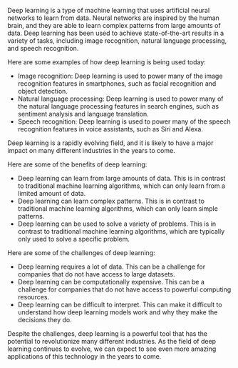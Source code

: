 Deep learning is a type of machine learning that uses artificial neural networks to learn from data. Neural networks are inspired by the human brain, and they are able to learn complex patterns from large amounts of data. Deep learning has been used to achieve state-of-the-art results in a variety of tasks, including image recognition, natural language processing, and speech recognition.

Here are some examples of how deep learning is being used today:

* Image recognition: Deep learning is used to power many of the image recognition features in smartphones, such as facial recognition and object detection.
* Natural language processing: Deep learning is used to power many of the natural language processing features in search engines, such as sentiment analysis and language translation.
* Speech recognition: Deep learning is used to power many of the speech recognition features in voice assistants, such as Siri and Alexa.

Deep learning is a rapidly evolving field, and it is likely to have a major impact on many different industries in the years to come.

Here are some of the benefits of deep learning:

* Deep learning can learn from large amounts of data. This is in contrast to traditional machine learning algorithms, which can only learn from a limited amount of data.
* Deep learning can learn complex patterns. This is in contrast to traditional machine learning algorithms, which can only learn simple patterns.
* Deep learning can be used to solve a variety of problems. This is in contrast to traditional machine learning algorithms, which are typically only used to solve a specific problem.

Here are some of the challenges of deep learning:

* Deep learning requires a lot of data. This can be a challenge for companies that do not have access to large datasets.
* Deep learning can be computationally expensive. This can be a challenge for companies that do not have access to powerful computing resources.
* Deep learning can be difficult to interpret. This can make it difficult to understand how deep learning models work and why they make the decisions they do.

Despite the challenges, deep learning is a powerful tool that has the potential to revolutionize many different industries. As the field of deep learning continues to evolve, we can expect to see even more amazing applications of this technology in the years to come.

